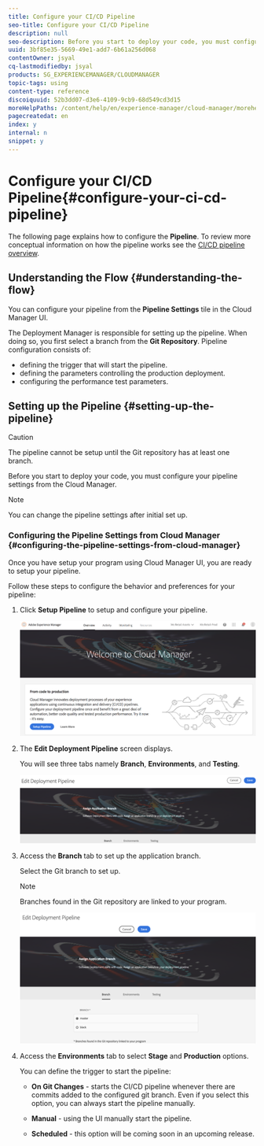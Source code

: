 ```yaml
---
title: Configure your CI/CD Pipeline
seo-title: Configure your CI/CD Pipeline
description: null
seo-description: Before you start to deploy your code, you must configure your pipeline settings from the Cloud Manager. Follow this page to configure your pipeline settings from the Cloud Manager.
uuid: 3bf85e35-5669-49e1-add7-6b61a256d068
contentOwner: jsyal
cq-lastmodifiedby: jsyal
products: SG_EXPERIENCEMANAGER/CLOUDMANAGER
topic-tags: using
content-type: reference
discoiquuid: 52b3dd07-d3e6-4109-9cb9-68d549cd3d15
moreHelpPaths: /content/help/en/experience-manager/cloud-manager/morehelp/using;/content/help/en/experience-manager/cloud-manager/morehelp/using
pagecreatedat: en
index: y
internal: n
snippet: y
---
```


# Configure your CI/CD Pipeline{#configure-your-ci-cd-pipeline}

The following page explains how to configure the **Pipeline**. To review more conceptual information on how the pipeline works see the [CI/CD pipeline overview](../using/ci-cd-pipeline.md).

## Understanding the Flow {#understanding-the-flow}

You can configure your pipeline from the **Pipeline Settings** tile in the Cloud Manager UI.

The Deployment Manager is responsible for setting up the pipeline. When doing so, you first select a branch from the **Git Repository**. Pipeline configuration consists of:

* defining the trigger that will start the pipeline.
* defining the parameters controlling the production deployment.
* configuring the performance test parameters.

## Setting up the Pipeline {#setting-up-the-pipeline}

>[!CAUTION]
>
>The pipeline cannot be setup until the Git repository has at least one branch.

Before you start to deploy your code, you must configure your pipeline settings from the Cloud Manager.

>[!NOTE]
>
>You can change the pipeline settings after initial set up.

### Configuring the Pipeline Settings from Cloud Manager {#configuring-the-pipeline-settings-from-cloud-manager}

Once you have setup your program using Cloud Manager UI, you are ready to setup your pipeline.

Follow these steps to configure the behavior and preferences for your pipeline:

1. Click **Setup Pipeline** to setup and configure your pipeline.

   ![](assets/screen_shot_2018-07-18at105633pm.png)

1. The **Edit Deployment Pipeline** screen displays.

   You will see three tabs namely **Branch**, **Environments**, and **Testing**.

   ![](assets/screen_shot_2018-06-04at23950pm.png)

1. Access the **Branch** tab to set up the application branch.

   Select the Git branch to set up.

   >[!NOTE]
   >
   >Branches found in the Git repository are linked to your program.

   ![](assets/screen_shot_2018-06-04at124228pm.png)

1. Access the **Environments** tab to select **Stage** and **Production** options.

   You can define the trigger to start the pipeline:

    * **On Git Changes** - starts the CI/CD pipeline whenever there are commits added to the configured git branch. Even if you select this option, you can always start the pipeline manually.  
    
    * **Manual** - using the UI manually start the pipeline.
    * **Scheduled** - this option will be coming soon in an upcoming release.

   <!-- 

Comment Type: annotation
Last Modified By: jsyal
Last Modified Date: 2018-10-08T12:38:14.680-0400

2018.8.0 Release: updated

 -->

   During pipeline setup or edit, the Deployment Manager has the option of defining the behavior of the pipeline when an important failure is encountered in any of the quality gates such as Code Quality, Security Testing, and Performance Testing.

   This is useful for customers who have the desire for more automated processes. The available options are:

    * **Ask every time** - This is the default setting and requires manual intervention on any Important failure.
    * **Fail immediately** - If selected, the pipeline will be cancelled whenever an Important failure occurs. This is essentially emulating a user manually rejecting each failure.
    * **Continue immediately **- If selected, the pipeline will proceed automatically whenever an Important failure occurs. This is essentially emulating a user manually approving each failure.

   Now you define the parameters controlling the production deployment. The three available options are as follows:

    * **Use Go Live Approval **- A deployment must be manually approved by a business owner, project manager, or deployment manager via the Cloud Manager UI.
    * **Use CSE Oversight** - A CSE is engaged to actually start the deployment. During pipeline setup or edit when CSE Oversight is enabled, the Deployment Manager has the option of selecting:

        * **Any CSE**: refers to any available CSE  
        
        * **My CSE**: refers to a specific CSE assigned to the customer or their backup, if the CSE is out of the office

    * **Scheduled** - This option allows the user to enable the scheduled production deployment.

   >[!NOTE]
   >
   >If **Scheduled** option is selected, you can schedule your production deployment to the pipeline **after** the stage deployment (and **Use GoLive Approval**, if that has been enabled) to wait for a schedule to be set. The user can also choose to execute the production deployment immediately.
   >
   >
   >Please refer to [**Deploy your Code**](../using/deploying-code.md), to set the deployment schedule or execute the production immediately.

   ![](assets/screen_shot_2018-08-10at22408pm.png)

   >[!NOTE]
   >
   >The **Use CSE Oversight** option is not available to all customers.

   **Dispatcher Invalidation**

   As a Deployment Manager, you have the opportunity to configure a set of paths which will either be **invalidated** or **flushed** from the AEM Dispatcher cache, while setting up or editing pipeline.

   You can configure a separate set of paths for Stage and Production deployment. If configured, these cache actions will be performed as part of the deployment pipeline step, just after any content packages are deployed. These settings use standard AEM Dispatcher behavior - invalidate performs a cache invalidation, similar to when content is activated from author to publish; flush performs a cache deletion.

   In general, the use of the invalidate action is preferable but there may be cases where flushing is required, especially when using AEM HTML Client Libraries.

   >[!NOTE]
   >
   >Please refer to [Dispatcher Overview](dispatcher.md#HowDispatcherperformsCaching) get more information on Dispatcher caching.

   Follow the steps below to configure Dispatcher Invalidations:

    1. Click **Configure** under the Dispatcher Configuration heading.
    
       ![](assets/image2018-8-7_14-53-24.png)

    1. Enter the path, select the action from **Type**, and click **Add**. You can specify up to 100 paths per environment. Once you have added the paths, click **Apply**.
    
       ![](assets/image2018-8-7_14-58-11.png)

    1. Once you are back on the **Pipeline Settings** page, you will see an updated summary of the selections.

       Click **Save** to persist this configuration.
    
       ![](assets/image2018-8-7_15-4-30.png)

1. Access the **Testing** tab to define your testing criteria for your program.

   Now, you can configure the performance test parameters.

   During pipeline setup, the deployment manager can decide how much traffic to direct to each bucket. They can choose anywhere from one to all three buckets. The distribution of traffic is based on the number of buckets selected, i.e. if all three are selected, 33% of the total page views are put toward each bucket; if two are selected, 50% goes to each set; if one is selected, 100% of the traffic goes to that set.

   For example, let us say that there is a 50%/50% split between the Popular Live Pages and New Pages set (in this example, Other Live Pages is not used) and the New Pages set contains 3000 pages. The page views per minute KPI is set to 200. Over the 30 minute test period:

    * Each of the 25 pages in the Popular Live Pages set will be hit 240 times - ((200 &#42; 0.5) / 25) &#42; 30 = 120
    * Each of the 3000 pages in the New Pages set will be hit once - ((200 &#42; 0.5) / 3000) &#42; 30 = 1

   ![](assets/screen_shot_2018-06-04at23503pm.png)

1. Click **Save** to complete the setup of pipeline process.

>[!NOTE]
>
>Additionally, once you have setup the pipeline, you can still edit settings for the same using **Pipeline** **Settings** tile from the Cloud Manager UI.

![](assets/screen_shot_2018-06-04at125751pm.png) 

### The Next Steps {#the-next-steps}

Once you have configured the pipeline, you need to deploy your code.

Please see [Deploy your Code](https://chl-a/content/help/en/experience-manager/cloud-manager/using/deploying-code.html) for more details.
